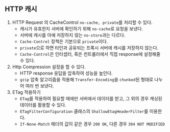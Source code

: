 ## HTTP 캐시
1. HTTP Request 의 CacheControl `no-cache, private`를 처리할 수 있다.
   - 캐시가 유효한지 서버에 확인하기 위해 `no-cache`로 요청을 보낸다.
   - 서버에 캐시를 아예 저장하지 않는 `no-store`과는 다르다.
   - `Cache-Control` 정책은 기본으로 `private`이다.
   - `private`으로 하면 타인과 공유되는 프록시 서버에 캐시를 저장하지 않는다.
   - `Cache-Control`은 인터셉터, 혹은 컨트롤러에서 직접 response에 설정해줄 수 있다.
2. Http Compression 설정을 할 수 있다.
   - HTTP response 응답을 압축하여 성능을 높인다.
   - `gzip` 압축 알고리즘을 적용해 `Transfer-Encoding`을 `chunked`된 형태로 나누어 여러 번 보낸다.
3. ETag 적용하기
   - `ETag`를 적용하여 필요할 때에만 서버에서 데이터를 받고, 그 외의 경우 캐싱된 데이터를 활용할 수 있다.
   - `ETagFilterConfiguration` 클래스의 `ShallowEtagHeaderFilter`를 이용한다.
   - `If-None-Match` 헤더의 값이 같은 경우 `200 OK`, 다른 경우 `304 NOT MODIFIED`